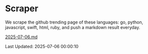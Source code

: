 # Scraper

We scrape the github trending page of these languages: go, python, javascript, swift, html, ruby, and push a markdown result everyday.

[2025-07-06.md](https://github.com/henson/Scraper/blob/master/2025-07-06.md)

Last Updated: 2025-07-06 00:00:10